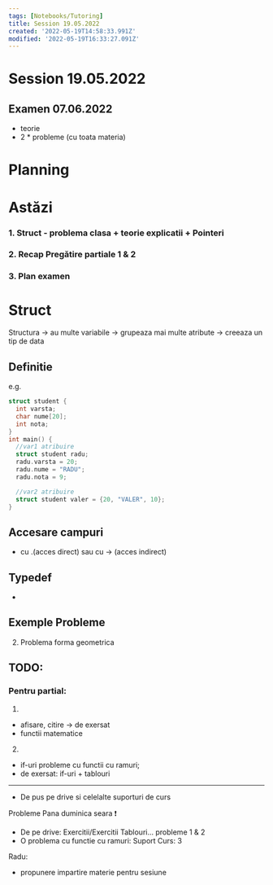 ```yaml
---
tags: [Notebooks/Tutoring]
title: Session 19.05.2022
created: '2022-05-19T14:58:33.991Z'
modified: '2022-05-19T16:33:27.091Z'
---
```


# Session 19.05.2022

## Examen 07.06.2022
- teorie
- 2 * probleme (cu toata materia)

# Planning

# Astăzi
### 1. Struct - problema clasa + teorie explicatii + Pointeri
### 2. Recap Pregătire partiale 1 & 2
### 3. Plan examen


# Struct

Structura 
-> au multe variabile
-> grupeaza mai multe atribute
-> creeaza un tip de data

## Definitie
e.g.
```c
struct student {
  int varsta;
  char nume[20];
  int nota;
} 
int main() {
  //var1 atribuire
  struct student radu;
  radu.varsta = 20;
  radu.nume = "RADU";
  radu.nota = 9;

  //var2 atribuire
  struct student valer = {20, "VALER", 10};
}
```

## Accesare campuri
- cu \.(acces direct) sau cu -> (acces indirect)

## Typedef
- 

## Exemple Probleme
2. Problema forma geometrica

## TODO:
### Pentru partial:
1.
- afisare, citire -> de exersat
- functii matematice 
2.
- if-uri probleme cu functii cu ramuri;
- de exersat: if-uri + tablouri
---

- De pus pe drive si celelalte suporturi de curs

Probleme Pana duminica seara :heavy_exclamation_mark:
- De pe drive: Exercitii/Exercitii Tablouri... probleme 1 & 2
- O problema cu functie cu ramuri: Suport Curs: 3

Radu:
- propunere impartire materie pentru sesiune
